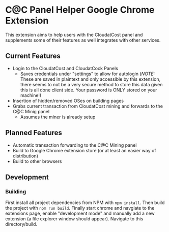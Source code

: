 # C@C Panel Helper Google Chrome Extension

This extension aims to help users with the CloudatCost panel and supplements some of their features as well integrates with other services.

## Current Features

- Login to the CloudatCost and CloudatCock Panels
  - Saves credentials under "settings" to allow for autologin (_NOTE:_ These are saved in plaintext and only accessible by this extension, there seems to not be a very secure method to store this data given this is all done client side. Your password is ONLY stored on your machine!)
- Insertion of hidden/removed OSes on building pages
- Grabs current transaction from CloudatCost mining and forwards to the C@C Minig panel
  - Assumes the miner is already setup

## Planned Features

- Automatic transaction forwarding to the C@C Mining panel
- Build to Google Chrome extension store (or at least an easier way of distribution)
- Build to other browsers

## Development

### Building

First install all project dependencies from NPM with `npm install`.
Then build the project with `npm run build`.
Finally start chrome and navgiate to the extensions page, enable "development mode" and manually add a new extension (a file explorer window should appear). Navigate to this directory/build.
